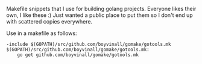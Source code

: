 Makefile snippets that I use for building golang projects.
Everyone likes their own, I like these :)  Just wanted a public
place to put them so I don't end up with scattered copies everywhere.

Use in a makefile as follows:

````
-include $(GOPATH)/src/github.com/boyvinall/gomake/gotools.mk
$(GOPATH)/src/github.com/boyvinall/gomake/gotools.mk:
	go get github.com/boyvinall/gomake/gotools.mk
````